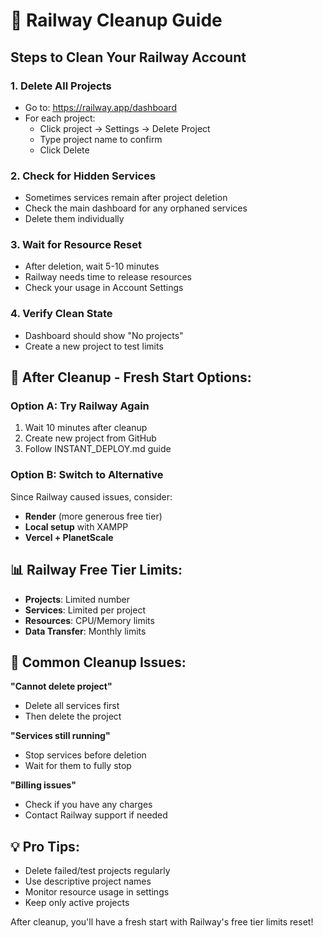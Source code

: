 # 🧹 Railway Cleanup Guide

## Steps to Clean Your Railway Account

### 1. Delete All Projects
- Go to: https://railway.app/dashboard
- For each project:
  - Click project → Settings → Delete Project
  - Type project name to confirm
  - Click Delete

### 2. Check for Hidden Services
- Sometimes services remain after project deletion
- Check the main dashboard for any orphaned services
- Delete them individually

### 3. Wait for Resource Reset
- After deletion, wait 5-10 minutes
- Railway needs time to release resources
- Check your usage in Account Settings

### 4. Verify Clean State
- Dashboard should show "No projects"
- Create a new project to test limits

## 🔧 After Cleanup - Fresh Start Options:

### Option A: Try Railway Again
1. Wait 10 minutes after cleanup
2. Create new project from GitHub
3. Follow INSTANT_DEPLOY.md guide

### Option B: Switch to Alternative
Since Railway caused issues, consider:
- **Render** (more generous free tier)
- **Local setup** with XAMPP
- **Vercel + PlanetScale**

## 📊 Railway Free Tier Limits:
- **Projects**: Limited number
- **Services**: Limited per project  
- **Resources**: CPU/Memory limits
- **Data Transfer**: Monthly limits

## 🚨 Common Cleanup Issues:

**"Cannot delete project"**
- Delete all services first
- Then delete the project

**"Services still running"**
- Stop services before deletion
- Wait for them to fully stop

**"Billing issues"**
- Check if you have any charges
- Contact Railway support if needed

## 💡 Pro Tips:
- Delete failed/test projects regularly
- Use descriptive project names
- Monitor resource usage in settings
- Keep only active projects

After cleanup, you'll have a fresh start with Railway's free tier limits reset!
